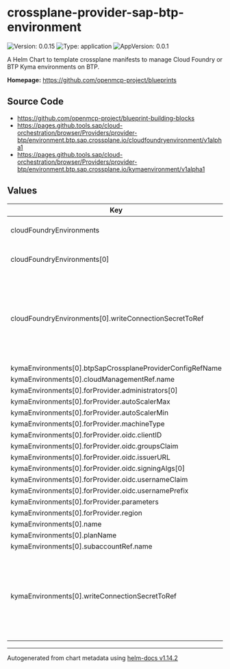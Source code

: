 

# crossplane-provider-sap-btp-environment

![Version: 0.0.15](https://img.shields.io/badge/Version-0.0.15-informational?style=flat-square) ![Type: application](https://img.shields.io/badge/Type-application-informational?style=flat-square) ![AppVersion: 0.0.1](https://img.shields.io/badge/AppVersion-0.0.1-informational?style=flat-square)

A Helm Chart to template crossplane manifests to manage Cloud Foundry or BTP Kyma environments on BTP.

**Homepage:** <https://github.com/openmcp-project/blueprints>

## Source Code

* <https://github.com/openmcp-project/blueprint-building-blocks>
* <https://pages.github.tools.sap/cloud-orchestration/browser/Providers/provider-btp/environment.btp.sap.crossplane.io/cloudfoundryenvironment/v1alpha1>
* <https://pages.github.tools.sap/cloud-orchestration/browser/Providers/provider-btp/environment.btp.sap.crossplane.io/kymaenvironment/v1alpha1>

## Values

| Key | Type | Default | Description |
|-----|------|---------|-------------|
| cloudFoundryEnvironments | list | object | cloudFoundryEnvironments contains configuration of [cloudfoundry Environments](https://pages.github.tools.sap/cloud-orchestration/browser/Providers/provider-btp-account/environment.btp.sap.crossplane.io/cloudfoundryenvironment/v1alpha1). |
| cloudFoundryEnvironments[0] | object | `{"btpSapCrossplaneProviderConfigRefName":"","cloudManagementRef":{"name":"dev-eu01"},"forProvider":{"initialOrgManagers":[""],"landscape":""},"name":"","subaccountRef":{"name":"dev-eu01"},"writeConnectionSecretToRef":[]}` | btpSapCrossplaneProviderConfigRefName defines crossplane provider configuration reference name (identifier) of a ...! |
| cloudFoundryEnvironments[0].writeConnectionSecretToRef | list | `[]` | *optional* - When a Crossplane Provider creates a managed resource it may generate resource-specific details, like usernames, passwords or connection details like an IP address.   Crossplane stores these details in a Kubernetes Secret object specified by the `writeConnectionSecretToRef` values. Learn more about Crossplane concept [Managed Resources Fields](https://docs.crossplane.io/latest/concepts/managed-resources/#writeconnectionsecrettoref)! |
| kymaEnvironments[0].btpSapCrossplaneProviderConfigRefName | string | `""` |  |
| kymaEnvironments[0].cloudManagementRef.name | string | `"dev-eu01"` |  |
| kymaEnvironments[0].forProvider.administrators[0] | string | `"...@sap.com"` |  |
| kymaEnvironments[0].forProvider.autoScalerMax | int | `3` |  |
| kymaEnvironments[0].forProvider.autoScalerMin | int | `3` |  |
| kymaEnvironments[0].forProvider.machineType | string | `"m5.xlarge"` |  |
| kymaEnvironments[0].forProvider.oidc.clientID | string | `"<your client id>"` |  |
| kymaEnvironments[0].forProvider.oidc.groupsClaim | string | `"groups"` |  |
| kymaEnvironments[0].forProvider.oidc.issuerURL | string | `"https://<IAS host>.accounts400.ondemand.com"` |  |
| kymaEnvironments[0].forProvider.oidc.signingAlgs[0] | string | `"RS256"` |  |
| kymaEnvironments[0].forProvider.oidc.usernameClaim | string | `"email"` |  |
| kymaEnvironments[0].forProvider.oidc.usernamePrefix | string | `"-"` |  |
| kymaEnvironments[0].forProvider.parameters | string | `nil` |  |
| kymaEnvironments[0].forProvider.region | string | `"eu-west-2"` |  |
| kymaEnvironments[0].name | string | `""` |  |
| kymaEnvironments[0].planName | string | `"aws"` |  |
| kymaEnvironments[0].subaccountRef.name | string | `"dev-eu01"` |  |
| kymaEnvironments[0].writeConnectionSecretToRef | object | `{"name":"demo-kyma-kubeconfig-local","namespace":"default"}` | *optional* - When a Crossplane Provider creates a managed resource it may generate resource-specific details, like usernames, passwords or connection details like an IP address.   Crossplane stores these details in a Kubernetes Secret object specified by the `writeConnectionSecretToRef` values. Learn more about Crossplane concept [Managed Resources Fields](https://docs.crossplane.io/latest/concepts/managed-resources/#writeconnectionsecrettoref)! |

----------------------------------------------
Autogenerated from chart metadata using [helm-docs v1.14.2](https://github.com/norwoodj/helm-docs/releases/v1.14.2)
